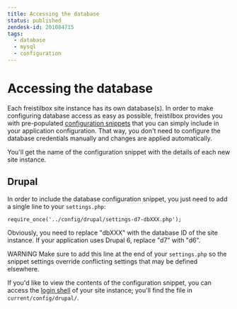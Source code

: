 ```yaml
---
title: Accessing the database
status: published
zendesk-id: 201084715
tags:
  - database
  - mysql
  - configuration
---
```


# Accessing the database

Each freistilbox site instance has its own database(s). In order to make
configuring database access as easy as possible, freistilbox provides you with
pre-populated [configuration snippets][2] that you can simply include in your
application configuration. That way, you don't need to configure the database
credentials manually and changes are applied automatically.

You'll get the name of the configuration snippet with the details of each new
site instance.

## Drupal

In order to include the database configuration snippet, you just need to add a
single line to your `settings.php`:

    require_once('../config/drupal/settings-d7-dbXXX.php');

Obviously, you need to replace "dbXXX" with the database ID of the site
instance. If your application uses Drupal 6, replace "d7" with "d6".

<span class="label warning">WARNING</span> Make sure to add this line at the end
of your `settings.php` so the snippet settings override conflicting settings
that may be defined elsewhere.

If you'd like to view the contents of the configuration snippet, you can access
the [login shell][1] of your site instance; you'll find the file in
`current/config/drupal/`.

[1]: https://freistil.zendesk.com/hc/en-us/articles/201084695
[2]: https://freistil.zendesk.com/hc/en-us/articles/201084635
